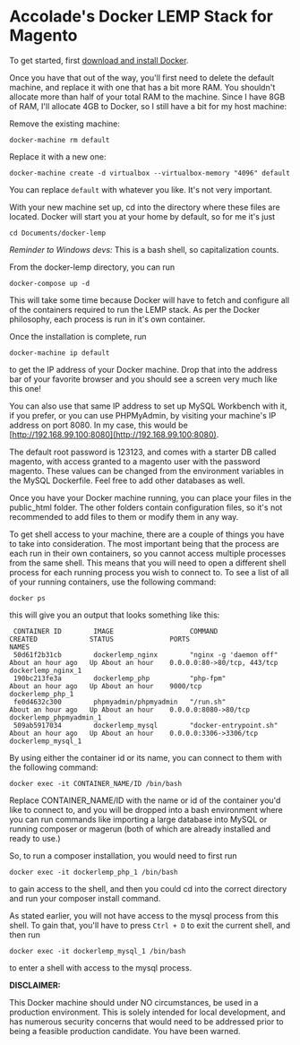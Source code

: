 Accolade's Docker LEMP Stack for Magento
=============================

To get started, first [download and install Docker](https://docs.docker.com/engine/installation/).

Once you have that out of the way, you'll first need to delete the default machine, and replace it with one that has a bit more RAM. You shouldn't allocate more than half of your total RAM to the machine. Since I have 8GB of RAM, I'll allocate 4GB to Docker, so I still have a bit for my host machine:

Remove the existing machine:

`docker-machine rm default`

Replace it with a new one:

`docker-machine create -d virtualbox --virtualbox-memory "4096" default`

You can replace `default` with whatever you like. It's not very important.

With your new machine set up, cd into the directory where these files are located. Docker will start you at your home by default, so for me it's just

`cd Documents/docker-lemp`

*Reminder to Windows devs:* This is a bash shell, so capitalization counts.

From the docker-lemp directory, you can run

`docker-compose up -d`

This will take some time because Docker will have to fetch and configure all of the containers required to run the LEMP stack. As per the Docker philosophy, each process is run in it's own container.

Once the installation is complete, run

`docker-machine ip default`

to get the IP address of your Docker machine. Drop that into the address bar of your favorite browser and you should see a screen very much like this one!

You can also use that same IP address to set up MySQL Workbench with it, if you prefer, or you can use PHPMyAdmin, by visiting your machine's IP address on port 8080. In my case, this would be [http://192.168.99.100:8080](http://192.168.99.100:8080).

The default root password is 123123, and comes with a starter DB called magento, with access granted to a magento user with the password magento. These values can be changed from the environment variables in the MySQL Dockerfile. Feel free to add other databases as well.

Once you have your Docker machine running, you can place your files in the public_html folder. The other folders contain configuration files, so it's not recommended to add files to them or modify them in any way.

To get shell access to your machine, there are a couple of things you have to take into consideration. The most important being that the process are each run in their own containers, so you cannot access multiple processes from the same shell. This means that you will need to open a different shell process for each running process you wish to connect to. To see a list of all of your running containers, use the following command:

`docker ps`

this will give you an output that looks something like this:

```$ docker ps
 CONTAINER ID        IMAGE                   COMMAND                  CREATED             STATUS              PORTS                         NAMES
 50d61f2b31cb        dockerlemp_nginx        "nginx -g 'daemon off"   About an hour ago   Up About an hour    0.0.0.0:80->80/tcp, 443/tcp   dockerlemp_nginx_1
 190bc213fe3a        dockerlemp_php          "php-fpm"                About an hour ago   Up About an hour    9000/tcp                      dockerlemp_php_1
 fe0d4632c300        phpmyadmin/phpmyadmin   "/run.sh"                About an hour ago   Up About an hour    0.0.0.0:8080->80/tcp          dockerlemp_phpmyadmin_1
 509ab5917034        dockerlemp_mysql        "docker-entrypoint.sh"   About an hour ago   Up About an hour    0.0.0.0:3306->3306/tcp        dockerlemp_mysql_1
 ```

 By using either the container id or its name, you can connect to them with the following command:

 `docker exec -it CONTAINER_NAME/ID /bin/bash`

 Replace CONTAINER_NAME/ID with the name or id of the container you'd like to connect to, and you will be dropped into a bash environment where you can run commands like importing a large database into MySQL or running composer or magerun (both of which are already installed and ready to use.)

 So, to run a composer installation, you would need to first run

 `docker exec -it dockerlemp_php_1 /bin/bash`

 to gain access to the shell, and then you could cd into the correct directory and run your composer install command.

As stated earlier, you will not have access to the mysql process from this shell. To gain that, you'll have to press `Ctrl + D` to exit the current shell, and then run

 `docker exec -it dockerlemp_mysql_1 /bin/bash`

to enter a shell with access to the mysql process.

**DISCLAIMER:**

This Docker machine should under NO circumstances, be used in a production environment. This is solely intended for local development, and has numerous security concerns that would need to be addressed prior to being a feasible production candidate. You have been warned.